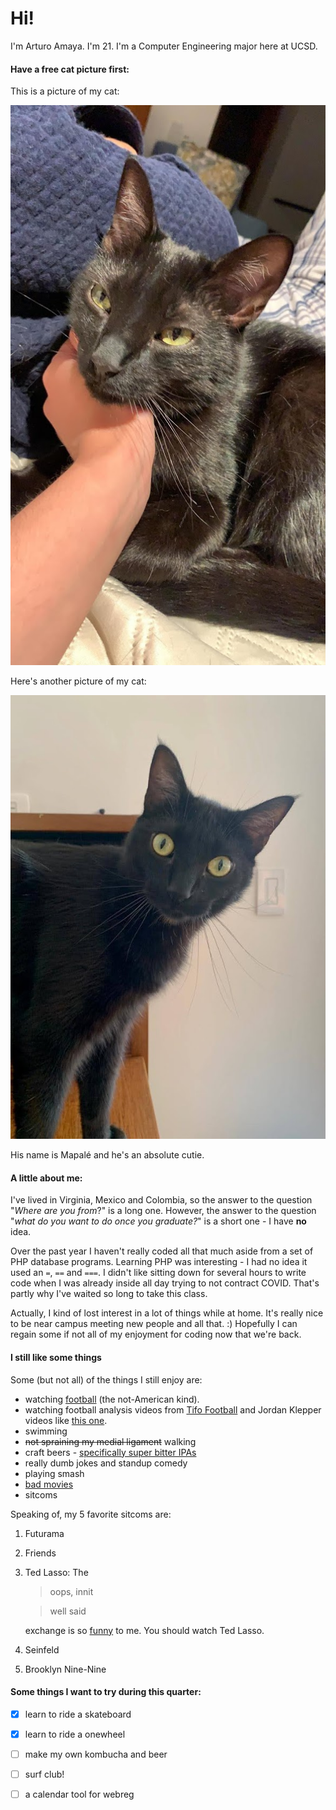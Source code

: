 # Hi! 
I'm Arturo Amaya. I'm 21. I'm a Computer Engineering major here at UCSD. 

#### Have a free cat picture first:
This is a picture of my cat:

![Mapalé being cute](1956a31a-7fee-4a61-98c9-283a36ebf2f2.jpg)

Here's another picture of my cat:

![Mapalé being surprised](IMG_3804.JPG)

His name is Mapalé and he's an absolute cutie.

#### A little about me:
I've lived in Virginia, Mexico and Colombia, so the answer to the question "*Where are you from*?" is a long one. However, the answer to the question "*what do you want to do once you graduate?*" is a short one - I have **no** idea.

Over the past year I haven't really coded all that much aside from a set of PHP database programs. Learning PHP was interesting - I had no idea it used an `=`, `==` and `===`. I didn't like sitting down for several hours to write code when I was already inside all day trying to not contract COVID. That's partly why I've waited so long to take this class.

Actually, I kind of lost interest in a lot of things while at home. It's really nice to be near campus meeting new people and all that. :) Hopefully I can regain some if not all of my enjoyment for coding now that we're back.

#### I still like some things
Some (but not all) of the things I still enjoy are:
- watching [football](note1.md) (the not-American kind).
- watching football analysis videos from [Tifo Football](https://www.youtube.com/channel/UCGYYNGmyhZ_kwBF_lqqXdAQ) and Jordan Klepper videos like [this one](https://www.youtube.com/watch?v=I6H7urz-HgA). 
- swimming
- ~~not spraining my medial ligament~~ walking
- craft beers - [specifically super bitter IPAs](note2.md)
- really dumb jokes and standup comedy
- playing smash
- [bad movies](note3.md)
- sitcoms

Speaking of, my 5 favorite sitcoms are:
1. Futurama
2. Friends
3. Ted Lasso:
    The 
    >oops, innit

    >well said 

    exchange is so [funny](https://www.reddit.com/r/TedLasso/comments/k4sxmx/best_character_arc/) to me. You should watch Ted Lasso.
4. Seinfeld
5. Brooklyn Nine-Nine

#### Some things I want to try during this quarter:
- [x] learn to ride a skateboard
- [x] learn to ride a onewheel
- [ ] make my own kombucha and beer
- [ ] surf club!
- [ ] a calendar tool for webreg

